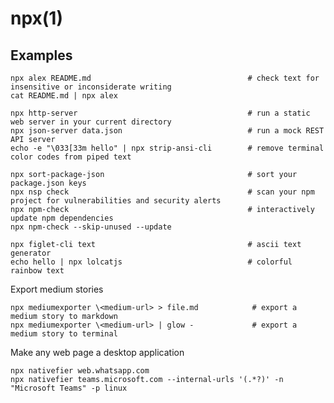 # npx(1)

## Examples

    npx alex README.md                                   # check text for insensitive or inconsiderate writing
    cat README.md | npx alex

    npx http-server                                      # run a static web server in your current directory
    npx json-server data.json                            # run a mock REST API server
    echo -e "\033[33m hello" | npx strip-ansi-cli        # remove terminal color codes from piped text

    npx sort-package-json                                # sort your package.json keys
    npx nsp check                                        # scan your npm project for vulnerabilities and security alerts
    npx npm-check                                        # interactively update npm dependencies
    npx npm-check --skip-unused --update

    npx figlet-cli text                                  # ascii text generator
    echo hello | npx lolcatjs                            # colorful rainbow text

  Export medium stories

    npx mediumexporter \<medium-url> > file.md            # export a medium story to markdown
    npx mediumexporter \<medium-url> | glow -             # export a medium story to terminal

  Make any web page a desktop application

    npx nativefier web.whatsapp.com
    npx nativefier teams.microsoft.com --internal-urls '(.*?)' -n "Microsoft Teams" -p linux
